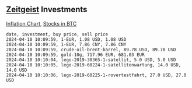 ## [Zeitgeist](index.html) Investments

[Inflation Chart](https://inflationchart.com),
[Stocks in BTC](https://stonksinbtc.xyz/)

```
date, investment, buy price, sell price
2024-04-10 10:09:59, 1-EUR, 1.08 USD, 1.08 USD
2024-04-10 10:09:59, 1-EUR, 7.86 CNY, 7.86 CNY
2024-04-10 10:09:59, crude-oil-brent-barrel, 89.78 USD, 89.78 USD
2024-04-10 10:09:59, gold-10g, 717.96 EUR, 681.03 EUR
2024-04-10 10:10:04, lego-2019-30365-1-satellit, 5.0 USD, 5.0 USD
2024-04-10 10:10:05, lego-2019-60224-1-satellitenwartung, 14.0 USD, 14.0 USD
2024-04-10 10:10:06, lego-2019-60225-1-rovertestfahrt, 27.0 USD, 27.0 USD
```
